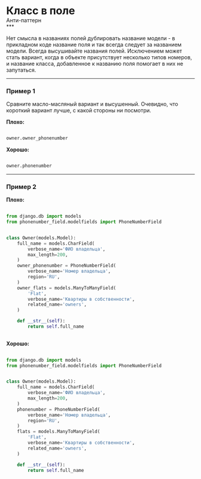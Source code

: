 
<div class="sticky-header">
  <div>
    <h1 style="margin: 0;">Класс в поле</h1>
    <p style="margin: 0;">Анти-паттерн</p>
  </div>
</div>
***

Нет смысла в названиях полей дублировать название модели - в прикладном коде название поля и так всегда следует за названием модели. Всегда высушивайте названия полей. Исключением может стать вариант, когда в объекте присутствует несколько типов номеров, и название класса, добавленное к названию поля помогает в них не запутаться.

***

### Пример 1

Сравните масло-масляный вариант и высушенный. Очевидно, что короткий вариант лучше, с какой стороны ни посмотри.


**Плохо:**

```python
owner.owner_phonenumber
```


**Хорошо:**

```python
owner.phonenumber
```

***

### Пример 2


                                    **Плохо:**

                                    ```python
                                    from django.db import models
from phonenumber_field.modelfields import PhoneNumberField


class Owner(models.Model):
    full_name = models.CharField(
        verbose_name='ФИО владельца',
        max_length=200,
    )
    owner_phonenumber = PhoneNumberField(
        verbose_name='Номер владельца',
        region='RU',
    )
    owner_flats = models.ManyToManyField(
        'Flat',
        verbose_name='Квартиры в собственности',
        related_name='owners',
    )

    def __str__(self):
        return self.full_name
                                    ```


                                    **Хорошо:**

                                    ```python
                                    from django.db import models
from phonenumber_field.modelfields import PhoneNumberField


class Owner(models.Model):
    full_name = models.CharField(
        verbose_name='ФИО владельца',
        max_length=200,
    )
    phonenumber = PhoneNumberField(
        verbose_name='Номер владельца',
        region='RU',
    )
    flats = models.ManyToManyField(
        'Flat',
        verbose_name='Квартиры в собственности',
        related_name='owners',
    )

    def __str__(self):
        return self.full_name
                                    ```


